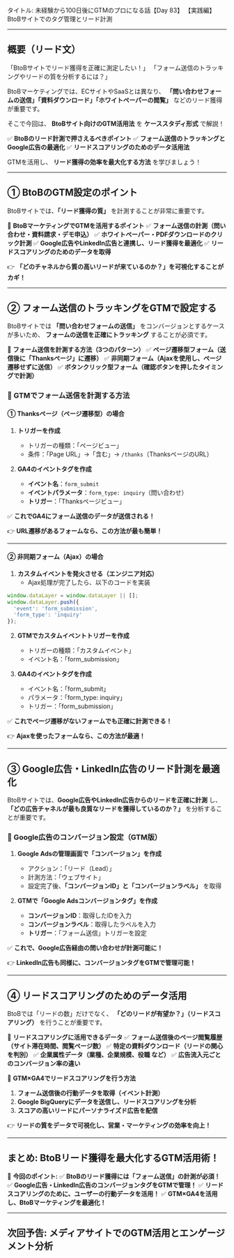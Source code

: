 タイトル: 未経験から100日後にGTMのプロになる話【Day 83】
【実践編】BtoBサイトでのタグ管理とリード計測

---

## **概要（リード文）**

「BtoBサイトでリード獲得を正確に測定したい！」
「フォーム送信のトラッキングやリードの質を分析するには？」

BtoBマーケティングでは、ECサイトやSaaSとは異なり、
**「問い合わせフォームの送信」「資料ダウンロード」「ホワイトペーパーの閲覧」** などのリード獲得が重要です。

そこで今回は、 **BtoBサイト向けのGTM活用法** を **ケーススタディ形式** で解説！

✅ **BtoBのリード計測で押さえるべきポイント**
✅ **フォーム送信のトラッキングとGoogle広告の最適化**
✅ **リードスコアリングのためのデータ活用法**

GTMを活用し、 **リード獲得の効率を最大化する方法** を学びましょう！

---

## **① BtoBのGTM設定のポイント**

BtoBサイトでは、**「リード獲得の質」** を計測することが非常に重要です。

📌 **BtoBマーケティングでGTMを活用するポイント**
✅ **フォーム送信の計測（問い合わせ・資料請求・デモ申込）**
✅ **ホワイトペーパー・PDFダウンロードのクリック計測**
✅ **Google広告やLinkedIn広告と連携し、リード獲得を最適化**
✅ **リードスコアリングのためのデータを取得**

👉 **「どのチャネルから質の高いリードが来ているのか？」を可視化することがカギ！**

---

## **② フォーム送信のトラッキングをGTMで設定する**

BtoBサイトでは **「問い合わせフォームの送信」** をコンバージョンとするケースが多いため、
**フォームの送信を正確にトラッキング** することが必須です。

📌 **フォーム送信を計測する方法（3つのパターン）**
✅ **ページ遷移型フォーム（送信後に「Thanksページ」に遷移）**
✅ **非同期フォーム（Ajaxを使用し、ページ遷移せずに送信）**
✅ **ボタンクリック型フォーム（確認ボタンを押したタイミングで計測）**

### **🔹 GTMでフォーム送信を計測する方法**

#### **① Thanksページ（ページ遷移型）の場合**

1. **トリガーを作成**
   - トリガーの種類：「ページビュー」
   - 条件：「Page URL」→「含む」→ `/thanks`（ThanksページのURL）

2. **GA4のイベントタグを作成**
   - **イベント名**：`form_submit`
   - **イベントパラメータ**：`form_type: inquiry`（問い合わせ）
   - **トリガー**：「Thanksページビュー」

✅ **これでGA4にフォーム送信のデータが送信される！**

👉 **URL遷移があるフォームなら、この方法が最も簡単！**

---

#### **② 非同期フォーム（Ajax）の場合**

1. **カスタムイベントを発火させる（エンジニア対応）**
   - Ajax処理が完了したら、以下のコードを実装

```javascript
window.dataLayer = window.dataLayer || [];
window.dataLayer.push({
  'event': 'form_submission',
  'form_type': 'inquiry'
});
```

2. **GTMでカスタムイベントトリガーを作成**
   - トリガーの種類：「カスタムイベント」
   - イベント名：「form_submission」

3. **GA4のイベントタグを作成**
   - イベント名：「form_submit」
   - パラメータ：「form_type: inquiry」
   - トリガー：「form_submission」

✅ **これでページ遷移がないフォームでも正確に計測できる！**

👉 **Ajaxを使ったフォームなら、この方法が最適！**

---

## **③ Google広告・LinkedIn広告のリード計測を最適化**

BtoBサイトでは、**Google広告やLinkedIn広告からのリードを正確に計測** し、
**「どの広告チャネルが最も良質なリードを獲得しているのか？」** を分析することが重要です。

### **🔹 Google広告のコンバージョン設定（GTM版）**

1. **Google Adsの管理画面で「コンバージョン」を作成**
   - アクション：「リード（Lead）」
   - 計測方法：「ウェブサイト」
   - 設定完了後、**「コンバージョンID」と「コンバージョンラベル」** を取得

2. **GTMで「Google Adsコンバージョンタグ」を作成**
   - **コンバージョンID**：取得したIDを入力
   - **コンバージョンラベル**：取得したラベルを入力
   - **トリガー**：「フォーム送信」トリガーを設定

✅ **これで、Google広告経由の問い合わせが計測可能に！**

👉 **LinkedIn広告も同様に、コンバージョンタグをGTMで管理可能！**

---

## **④ リードスコアリングのためのデータ活用**

BtoBでは「リードの数」だけでなく、
**「どのリードが有望か？」（リードスコアリング）** を行うことが重要です。

📌 **リードスコアリングに活用できるデータ**
✅ **フォーム送信後のページ閲覧履歴（サイト滞在時間、閲覧ページ数）**
✅ **特定の資料ダウンロード（リードの関心を判別）**
✅ **企業属性データ（業種、企業規模、役職 など）**
✅ **広告流入元ごとのコンバージョン率の違い**

🔹 **GTM×GA4でリードスコアリングを行う方法**

1. **フォーム送信後の行動データを取得（イベント計測）**
2. **Google BigQueryにデータを送信し、リードスコアリングを分析**
3. **スコアの高いリードにパーソナライズド広告を配信**

👉 **リードの質をデータで可視化し、営業・マーケティングの効率を向上！**

---

## **まとめ: BtoBリード獲得を最大化するGTM活用術！**

📌 **今回のポイント:**
✅ **BtoBのリード獲得には「フォーム送信」の計測が必須！**
✅ **Google広告・LinkedIn広告のコンバージョンタグをGTMで管理！**
✅ **リードスコアリングのために、ユーザーの行動データを活用！**
✅ **GTM×GA4を活用し、BtoBマーケティングを最適化！**

---

## **次回予告: メディアサイトでのGTM活用とエンゲージメント分析**

